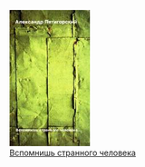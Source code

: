 ![](Вспомнишь%20странного%20человека.jpg)  
[Вспомнишь странного человека](Вспомнишь%20странного%20человека.md)
